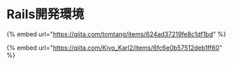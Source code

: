 # Rails開発環境

{% embed url="https://qiita.com/tomtang/items/624ad37219fe8c1df1bd" %}

{% embed url="https://qiita.com/Kiyo_Karl2/items/6fc6e0b57512deb1ff60" %}

